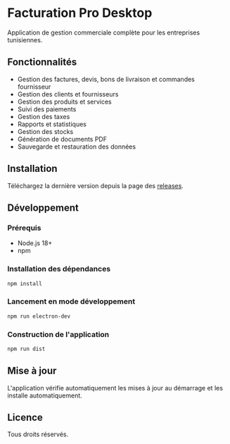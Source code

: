# Facturation Pro Desktop

Application de gestion commerciale complète pour les entreprises tunisiennes.

## Fonctionnalités

- Gestion des factures, devis, bons de livraison et commandes fournisseur
- Gestion des clients et fournisseurs
- Gestion des produits et services
- Suivi des paiements
- Gestion des taxes
- Rapports et statistiques
- Gestion des stocks
- Génération de documents PDF
- Sauvegarde et restauration des données

## Installation

Téléchargez la dernière version depuis la page des [releases](https://github.com/Hamdi97f/update-invoice/releases).

## Développement

### Prérequis

- Node.js 18+
- npm

### Installation des dépendances

```bash
npm install
```

### Lancement en mode développement

```bash
npm run electron-dev
```

### Construction de l'application

```bash
npm run dist
```

## Mise à jour

L'application vérifie automatiquement les mises à jour au démarrage et les installe automatiquement.

## Licence

Tous droits réservés.